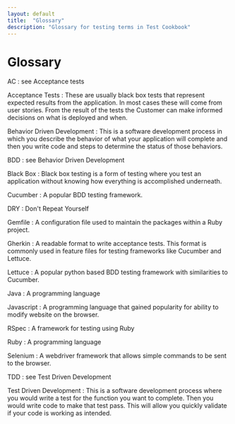 ```yaml
---
layout: default
title:  "Glossary"
description: "Glossary for testing terms in Test Cookbook"
---
```

# Glossary

AC
: see Acceptance tests

Acceptance Tests
: These are usually black box tests that represent expected results
from the application.  In most cases these will come from user stories.  From
the result of the tests the Customer can make informed decisions on what is
deployed and when.

Behavior Driven Development
: This is a software development process in which you describe the behavior of
what your application will complete and then you write code and steps to
determine the status of those behaviors.

BDD
: see Behavior Driven Development

Black Box
: Black box testing is a form of testing where you test an application
without knowing how everything is accomplished underneath.  

Cucumber
: A popular BDD testing framework.

DRY
: Don't Repeat Yourself

Gemfile
: A configuration file used to maintain the packages within a Ruby project.

Gherkin
: A readable format to write acceptance tests.  This format is commonly
used in feature files for testing frameworks like Cucumber and Lettuce.

Lettuce
: A popular python based BDD testing framework with similarities to
Cucumber.

Java
: A programming language

Javascript
: A programming language that gained popularity for ability to modify
website on the browser.

RSpec
: A framework for testing using Ruby

Ruby
: A programming language

Selenium
: A webdriver framework that allows simple commands to be sent to the
browser.

TDD
: see Test Driven Development

Test Driven Development
: This is a software development process where you would write a test for the
function you want to complete.  Then you would write code to make that test pass.
This will allow you quickly validate if your code is working as intended.
